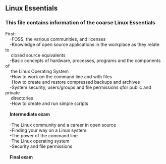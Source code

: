 ## Linux Essentials
### This file contains information of the coarse Linux Essentials

First:<br/>
&emsp;-FOSS, the various communities, and licenses<br/>
&emsp;-Knowledge of open source applications in the workplace as they relate to<br/>&emsp; closed source equivalents<br/>
&emsp;-Basic concepts of hardware, processes, programs and the components of<br/>&emsp; the Linux Operating System<br/>
&emsp;-How to work on the command line and with files<br/>
&emsp;-How to create and restore compressed backups and archives<br/>
&emsp;-System security, users/groups and file permissions qfor public and private<br/>&emsp; directories<br/>
&emsp;-How to create and run simple scripts<br/>
<br/>
&emsp;<b>Intermediate exam</b>
<br/>
<br/>
&emsp;-The Linux community and a career in open source<br/>
&emsp;-Finding your way on a Linux system<br/>
&emsp;-The power of the command line<br/>
&emsp;-The Linux operating system<br/>
&emsp;-Security and file permissions<br/>
<br/>
&emsp;<b>Final exam</b>